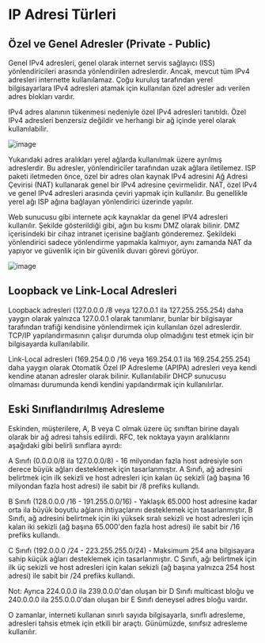 # IP Adresi Türleri

## Özel ve Genel Adresler (Private - Public)

Genel IPv4 adresleri, genel olarak internet servis sağlayıcı (ISS) yönlendiricileri arasında yönlendirilen adreslerdir. Ancak, mevcut tüm IPv4 adresleri internette kullanılamaz. Çoğu kuruluş tarafından yerel bilgisayarlara IPv4 adresleri atamak için kullanılan özel adresler adı verilen adres blokları vardır.

IPv4 adres alanının tükenmesi nedeniyle özel IPv4 adresleri tanıtıldı. Özel IPv4 adresleri benzersiz değildir ve herhangi bir ağ içinde yerel olarak kullanılabilir.

![image](https://user-images.githubusercontent.com/70758694/159007342-dbe55dde-8158-4c2c-8186-5186bfad45aa.png)

Yukarıdaki adres aralıkları yerel ağlarda kullanılmak üzere ayrılmış adreslerdir. Bu adresler, yönlendiriciler tarafından uzak ağlara iletilemez. ISP paketi iletmeden önce, özel bir adres olan kaynak IPv4 adresini Ağ Adresi Çevirisi (NAT) kullanarak genel bir IPv4 adresine çevirmelidir. NAT, özel IPv4 ve genel IPv4 adresleri arasında çeviri yapmak için kullanılır. Bu genellikle yerel ağı ISP ağına bağlayan yönlendirici üzerinde yapılır.

Web sunucusu gibi internete açık kaynaklar da genel IPV4 adresleri kullanılır. Şekilde gösterildiği gibi, ağın bu kısmı DMZ olarak bilinir. DMZ içerisindeki bir cihaz intranet içerisine bağlantı gönderemez. Şekildeki yönlendirici sadece yönlendirme yapmakla kalmıyor, aynı zamanda NAT da yapıyor ve güvenlik için bir güvenlik duvarı görevi görüyor.

![image](https://user-images.githubusercontent.com/70758694/159008306-a6aad895-8a15-4df2-993b-f777a3ce7a6f.png)

## Loopback ve Link-Local Adresleri

Loopback adresleri (127.0.0.0 /8 veya 127.0.0.1 ila 127.255.255.254) daha yaygın olarak yalnızca 127.0.0.1 olarak tanımlanır, bunlar bir bilgisayar tarafından trafiği kendisine yönlendirmek için kullanılan özel adreslerdir. TCP/IP yapılandırmasının çalışır durumda olup olmadığını test etmek için bir bilgisayarda kullanılabilir.

Link-Local adresleri (169.254.0.0 /16 veya 169.254.0.1 ila 169.254.255.254) daha yaygın olarak Otomatik Özel IP Adresleme (APIPA) adresleri veya kendi kendine atanan adresler olarak bilinir. Kullanılabilir DHCP sunucusu olmaması durumunda kendi kendini yapılandırmak için kullanılırlar.

## Eski Sınıflandırılmış Adresleme

Eskinden, müşterilere, A, B veya C olmak üzere üç sınıftan birine dayalı olarak bir ağ adresi tahsis edilirdi. RFC, tek noktaya yayın aralıklarını aşağıdaki gibi belirli sınıflara ayırdı:

A Sınıfı (0.0.0.0/8 ila 127.0.0.0/8) - 16 milyondan fazla host adresiyle son derece büyük ağları desteklemek için tasarlanmıştır. A Sınıfı, ağ adresini belirtmek için ilk sekizli ve host adresleri için kalan üç sekizli (ağ başına 16 milyondan fazla host adresi) ile sabit bir /8 prefiks kullandı.

B Sınıfı (128.0.0.0 /16 - 191.255.0.0/16) - Yaklaşık 65.000 host adresine kadar orta ila büyük boyutlu ağların ihtiyaçlarını desteklemek için tasarlanmıştır. B Sınıfı, ağ adresini belirtmek için iki yüksek sıralı sekizli ve host adresleri için kalan iki sekizli (ağ başına 65.000'den fazla host adresi) ile sabit bir /16 prefiks kullandı.

C Sınıfı (192.0.0.0 /24 - 223.255.255.0/24) - Maksimum 254 ana bilgisayara sahip küçük ağları desteklemek için tasarlanmıştır. C Sınıfı, ağı belirtmek için ilk üç sekizli ve host adresleri için kalan sekizli (ağ başına yalnızca 254 host adresi) ile sabit bir /24 prefiks kullandı.

Not: Ayrıca 224.0.0.0 ila 239.0.0.0'dan oluşan bir D Sınıfı multicast bloğu ve 240.0.0.0 ila 255.0.0.0'dan oluşan bir E Sınıfı deneysel adres bloğu vardır.

O zamanlar, interneti kullanan sınırlı sayıda bilgisayarla, sınıflı adresleme, adresleri tahsis etmek için etkili bir araçtı. Günümüzde, sınıfsız adresleme kullanılır. 
